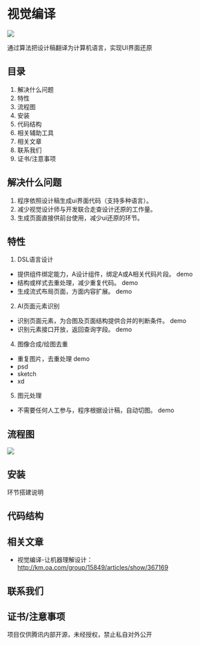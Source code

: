 # 视觉编译
<img src="http://km.oa.com/files/photos/pictures/201810/1540543101_80_w660_h280.png" />

通过算法把设计稿翻译为计算机语言，实现UI界面还原


## 目录
1. 解决什么问题
2. 特性
3. 流程图
4. 安装
5. 代码结构
6. 相关辅助工具
7. 相关文章
8. 联系我们
9. 证书/注意事项

## 解决什么问题
1. 程序依照设计稿生成ui界面代码（支持多种语言）。
2. 减少视觉设计师与开发联合走查设计还原的工作量。
3. 生成页面直接供前台使用，减少ui还原的环节。

## 特性
1. DSL语言设计
* 提供组件绑定能力，A设计组件，绑定A或A相关代码片段。 demo
* 结构或样式去重处理，减少重复代码。 demo
* 生成流式布局页面，方面内容扩展。 demo

2. AI页面元素识别
* 识别页面元素，为合图及页面结构提供合并的判断条件。 demo
* 识别元素接口开放，返回查询字段。 demo

4. 图像合成/绘图去重
* 重复图片，去重处理  demo
* psd 
* sketch
* xd

5. 图元处理
* 不需要任何人工参与，程序根据设计稿，自动切图。 demo


## 流程图
<img src="http://km.oa.com/files/photos/pictures/201901/1547005473_87_w966_h636.png" />



## 安装
环节搭建说明

## 代码结构
    
## 相关文章
- 视觉编译-让机器理解设计：http://km.oa.com/group/15849/articles/show/367169

## 联系我们

## 证书/注意事项
项目仅供腾讯内部开源，未经授权，禁止私自对外公开

